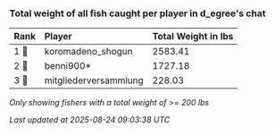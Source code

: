 ### Total weight of all fish caught per player in d_egree's chat

| Rank  | Player                | Total Weight in lbs |
|:------|:----------------------|:--------------------|
| 1 🥇  | koromadeno_shogun     | 2583.41             |
| 2 🥈  | benni900*             | 1727.18             |
| 3 🥉  | mitgliederversammlung | 228.03              |

_Only showing fishers with a total weight of >= 200 lbs_

_Last updated at 2025-08-24 09:03:38 UTC_